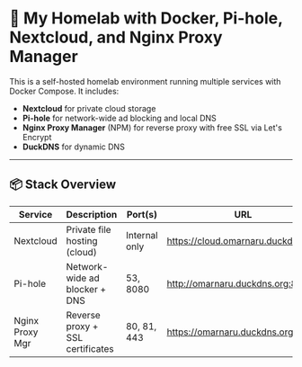 # 🏡 My Homelab with Docker, Pi-hole, Nextcloud, and Nginx Proxy Manager

This is a self-hosted homelab environment running multiple services with Docker Compose. It includes:

- **Nextcloud** for private cloud storage
- **Pi-hole** for network-wide ad blocking and local DNS
- **Nginx Proxy Manager** (NPM) for reverse proxy with free SSL via Let's Encrypt
- **DuckDNS** for dynamic DNS

---

## 📦 Stack Overview

| Service         | Description                        | Port(s)         | URL                                 |
|-----------------|------------------------------------|------------------|--------------------------------------|
| Nextcloud       | Private file hosting (cloud)       | Internal only    | https://cloud.omarnaru.duckdns.org   |
| Pi-hole         | Network-wide ad blocker + DNS      | 53, 8080         | http://omarnaru.duckdns.org:8080     |
| Nginx Proxy Mgr | Reverse proxy + SSL certificates   | 80, 81, 443      | https://omarnaru.duckdns.org         |


